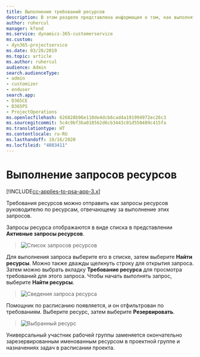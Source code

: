 ```yaml
---
title: Выполнение требований ресурсов
description: В этом разделе представлена информация о том, как выполнять требования ресурсов.
author: ruhercul
manager: kfend
ms.service: dynamics-365-customerservice
ms.custom:
- dyn365-projectservice
ms.date: 03/28/2019
ms.topic: article
ms.author: ruhercul
audience: Admin
search.audienceType:
- admin
- customizer
- enduser
search.app:
- D365CE
- D365PS
- ProjectOperations
ms.openlocfilehash: 626828b96e110de4dcb6cad4a191994972ec26c3
ms.sourcegitcommit: 5c4c9bf3ba018562d6cb3443c01d550489c415fa
ms.translationtype: HT
ms.contentlocale: ru-RU
ms.lasthandoff: 10/16/2020
ms.locfileid: "4083411"
---
```

# <a name="fulfilling-resource-requests"></a>Выполнение запросов ресурсов

[!INCLUDE[cc-applies-to-psa-app-3.x](../includes/cc-applies-to-psa-app-3x.md)]

Требования ресурсов можно отправить как запросы ресурсов руководителю по ресурсам, отвечающему за выполнение этих запросов.

Запросы ресурса отображаются в виде списка в представлении **Активные запросы ресурсов**.

> ![Список запросов ресурсов](media/Resource-Management-image59.png)

Для выполнения запроса выберите его в списке, затем выберите **Найти ресурсы**. Можно также дважды щелкнуть строку для открытия запроса. Затем можно выбрать вкладку **Требование ресурса** для просмотра требований для этого запроса. Чтобы начать выполнять запрос, выберите **Найти ресурсы**.

> ![Сведения запроса ресурса](media/Resource-Management-image60.png)

Помощник по расписанию появляется, и он отфильтрован по требованиям. Выберите ресурс, затем выберите **Резервировать**.

> ![Выбранный ресурс](media/Resource-Management-image61.png)

Универсальный участник рабочей группы заменяется окончательно зарезервированным именованным ресурсом в проектной группе и назначениях задач в расписании проекта.
